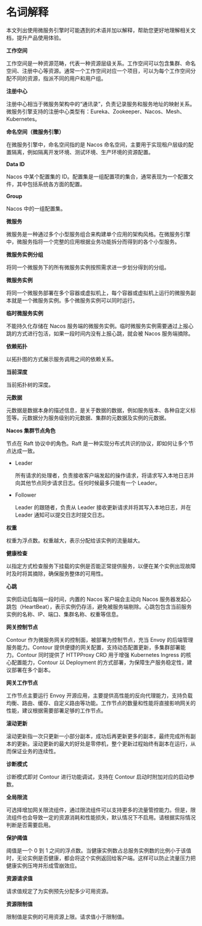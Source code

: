 # 名词解释

本文列出使用微服务引擎时可能遇到的术语并加以解释，帮助您更好地理解相关文档，提升产品使用体验。

**工作空间**

工作空间是一种资源范畴，代表一种资源层级关系。工作空间可以包含集群、命名空间、注册中心等资源。通常一个工作空间对应一个项目，可以为每个工作空间分配不同的资源，指派不同的用户和用户组。

**注册中心**

注册中心相当于微服务架构中的“通讯录”，负责记录服务和服务地址的映射关系。微服务引擎支持的注册中心类型有：Eureka、Zookeeper、Nacos、Mesh、Kubernetes。

**命名空间（微服务引擎）**

在微服务引擎中，命名空间指的是 Nacos 命名空间，主要用于实现租户层级的配置隔离，例如隔离开发环境、测试环境、生产环境的资源配置。

**Data ID**

Nacos 中某个配置集的 ID。配置集是一组配置项的集合，通常表现为一个配置文件，其中包括系统各方面的配置。

**Group**

Nacos 中的一组配置集。

**微服务**

微服务是一种通过多个小型服务组合来构建单个应用的架构风格。在微服务引擎中，微服务指将一个完整的应用根据业务功能拆分而得到的各个小型服务。

**微服务实例分组**

将同一个微服务下的所有微服务实例按照需求进一步划分得到的分组。

**微服务实例**

将同一个微服务部署在多个容器或虚拟机上，每个容器或虚拟机上运行的微服务副本就是一个微服务实例。多个微服务实例可以同时运行。

**临时微服务实例**

不能持久化存储在 Nacos 服务端的微服务实例。临时微服务实例需要通过上报心跳的方式进行包活，如果一段时间内没有上报心跳，就会被 Nacos 服务端摘除。

**依赖拓扑**

以拓扑图的方式展示服务调用之间的依赖关系。

**当前深度**

当前拓扑树的深度。

**元数据**

元数据是数据本身的描述信息，是关于数据的数据，例如服务版本、各种自定义标签等。元数据分为服务级别的元数据、集群的元数据及实例的元数据。

**Nacos 集群节点角色**

节点在 Raft 协议中的角色。Raft 是一种实现分布式共识的协议，即如何让多个节点达成一致。

- Leader

    所有请求的处理者，负责接收客户端发起的操作请求，将请求写入本地日志并向其他节点同步请求日志。任何时候最多只能有一个 Leader。

- Follower

    Leader 的跟随者，负责从 Leader 接收更新请求并将其写入本地日志，并在 Leader 通知可以提交日志时提交日志。

**权重**

权重为浮点数。权重越大，表示分配给该实例的流量越大。

**健康检查**

以指定方式检查服务下挂载的实例是否能正常提供服务，以便在某个实例出现故障时及时将其摘除，确保服务整体的可用性。

**心跳**

实例启动后每隔一段时间，内置的 Nacos 客户端会主动向 Nacos 服务器发起心跳包（HeartBeat），表示实例仍存活，避免被服务端剔除。心跳包包含当前服务实例的名称、IP、端口、集群名称、权重等信息。

**网关控制节点**

Contour 作为微服务网关的控制面，被部署为控制节点，充当 Envoy 的后端管理服务能力。Contour 提供便捷的网关配置，支持动态配置更新，多集群部署能力。Contour 同时提供了 HTTPProxy CRD 用于增强 Kubernetes Ingress 的核心配置能力，Contour 以 Deployment 的方式部署，为保障生产服务稳定性，建议部署在多个副本。

**网关工作节点**

工作节点主要运行 Envoy 开源应用，主要提供高性能的反向代理能力，支持负载均衡、路由、缓存、自定义路由等功能。工作节点的数量和性能将直接影响网关的性能，建议根据需要部署足够的工作节点。

**滚动更新**

滚动更新指一次只更新一小部分副本，成功后再更新更多的副本，最终完成所有副本的更新。滚动更新的最大的好处是零停机，整个更新过程始终有副本在运行，从而保证业务的连续性。

**诊断模式**

诊断模式即对 Contour 进行功能调试，支持在 Contour 启动时附加对应的启动参数。

**全局限流**

可选择增加网关限流组件，通过限流组件可以支持更多的流量管控能力。但是，限流组件也会导致一定的资源消耗和性能损失，默认情况下不启用。请根据实际情况判断是否需要启用。

**保护阈值**

阈值是一个 0 到 1 之间的浮点数。当健康实例数占总服务实例数的比例小于该值时，无论实例是否健康，都会将这个实例返回给客户端。这样可以防止流量压力把健康实例压垮并形成雪崩效应。

**资源请求值**

请求值规定了为实例预先分配多少可用资源。

**资源限制值**

限制值是实例的可用资源上限。请求值小于限制值。